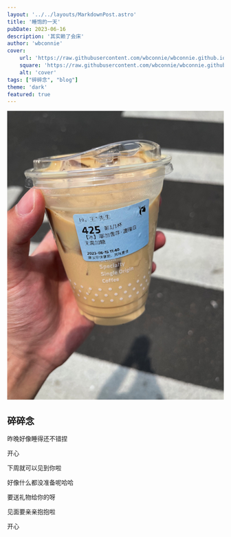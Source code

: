 ```yaml
---
layout: '../../layouts/MarkdownPost.astro'
title: '睡饱的一天'
pubDate: 2023-06-16
description: '其实赖了会床'
author: 'wbconnie'
cover:
    url: 'https://raw.githubusercontent.com/wbconnie/wbconnie.github.io/main/public/preview/m.jpg'
    square: 'https://raw.githubusercontent.com/wbconnie/wbconnie.github.io/main/public/preview/m.jpg'
    alt: 'cover'
tags: ["碎碎念", "blog"]
theme: 'dark'
featured: true
---
```



![wbconnie 使用 iPhone 12 Pro Max 4800 万像素主摄于常州拍摄。 |inline](https://raw.githubusercontent.com/wbconnie/wbconnie.github.io/main/public/preview/aoruib.jpg)


## 碎碎念  

昨晚好像睡得还不错捏  

开心  

下周就可以见到你啦  

好像什么都没准备呢哈哈  

要送礼物给你的呀  

见面要亲亲抱抱啦  

开心
